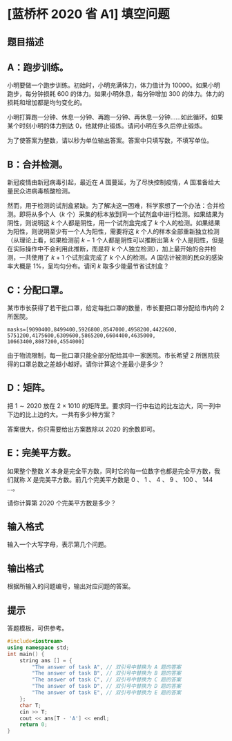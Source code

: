# [蓝桥杯 2020 省 A1] 填空问题

## 题目描述

## A：跑步训练。

小明要做一个跑步训练。初始时，小明充满体力，体力值计为 $10000$。如果小明跑步，每分钟损耗 $600$ 的体力。如果小明休息，每分钟增加 $300$ 的体力。体力的损耗和增加都是均匀变化的。

小明打算跑一分钟、休息一分钟、再跑一分钟、再休息一分钟……如此循环。如果某个时刻小明的体力到达 $0$，他就停止锻炼。请问小明在多久后停止锻炼。

为了使答案为整数，请以秒为单位输出答案。答案中只填写数，不填写单位。

## B：合并检测。

新冠疫情由新冠病毒引起，最近在 $A$ 国蔓延，为了尽快控制疫情，$A$ 国准备给大量民众进病毒核酸检测。

然而，用于检测的试剂盒紧缺。为了解决这一困难，科学家想了一个办法：合并检测。即将从多个人（$k$ 个）采集的标本放到同一个试剂盒中进行检测。如果结果为阴性，则说明这 $k$ 个人都是阴性，用一个试剂盒完成了 $k$ 个人的检测。如果结果为阳性，则说明至少有一个人为阳性，需要将这 $k$ 个人的样本全部重新独立检测（从理论上看，如果检测前 $k$ − $1$ 个人都是阴性可以推断出第 $k$ 个人是阳性，但是在实际操作中不会利用此推断，而是将 $k$ 个人独立检测），加上最开始的合并检测，一共使用了 $k+1$ 个试剂盒完成了 $k$ 个人的检测。$A$ 国估计被测的民众的感染率大概是 $1\%$，呈均匀分布。请问 $k$ 取多少能最节省试剂盒？

## C：分配口罩。

某市市长获得了若干批口罩，给定每批口罩的数量，市长要把口罩分配给市内的 $2$ 所医院。

```
masks=[9090400,8499400,5926800,8547000,4958200,4422600,
5751200,4175600,6309600,5865200,6604400,4635000,
10663400,8087200,4554000]
```

由于物流限制，每一批口罩只能全部分配给其中一家医院。市长希望 $2$ 所医院获得的口罩总数之差越小越好。请你计算这个差最小是多少？

## D：矩阵。


把 $1 \sim 2020$ 放在 $2 \times 1010$ 的矩阵里。要求同一行中右边的比左边大，同一列中下边的比上边的大。一共有多少种方案？

答案很大，你只需要给出方案数除以 $2020$ 的余数即可。

## E：完美平方数。

如果整个整数 $X$ 本身是完全平方数，同时它的每一位数字也都是完全平方数，我们就称 $X$ 是完美平方数。前几个完美平方数是 $0$ 、 $1$ 、 $4$ 、 $9$ 、 $100$ 、 $144$ …。

请你计算第 $2020$ 个完美平方数是多少？

## 输入格式

输入一个大写字母，表示第几个问题。

## 输出格式

根据所输入的问题编号，输出对应问题的答案。

## 提示

答题模板，可供参考。

```cpp
#include<iostream>
using namespace std;
int main() {
    string ans [] = {
        "The answer of task A", // 双引号中替换为 A 题的答案
        "The answer of task B", // 双引号中替换为 B 题的答案
        "The answer of task C", // 双引号中替换为 C 题的答案
        "The answer of task D", // 双引号中替换为 D 题的答案
        "The answer of task E", // 双引号中替换为 E 题的答案
    };
    char T;
    cin >> T;
    cout << ans[T - 'A'] << endl;
    return 0;
}
```
